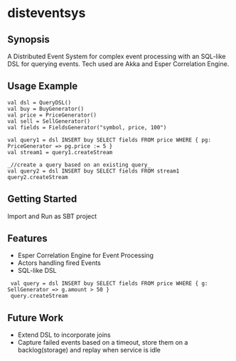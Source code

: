 # disteventsys #

## Synopsis ##
A Distributed Event System for complex event processing with an SQL-like DSL for querying events. Tech used are Akka and Esper Correlation Engine.

## Usage Example ##
```<scala>
val dsl = QueryDSL()
val buy = BuyGenerator()
val price = PriceGenerator()
val sell = SellGenerator()
val fields = FieldsGenerator("symbol, price, 100")
    
val query1 = dsl INSERT buy SELECT fields FROM price WHERE { pg: PriceGenerator => pg.price := 5 }
val stream1 = query1.createStream

_//create a query based on an existing query_
val query2 = dsl INSERT buy SELECT fields FROM stream1
query2.createStream

```
## Getting Started ##
Import and Run as SBT project

## Features ##
* Esper Correlation Engine for Event Processing
* Actors handling fired Events
* SQL-like DSL 
```<scala>
 val query = dsl INSERT buy SELECT fields FROM price WHERE { g: SellGenerator => g.amount > 50 }
 query.createStream
 ```
## Future Work ##
* Extend DSL to incorporate joins
* Capture failed events based on a timeout, store them on a backlog(storage) and replay when service is idle
